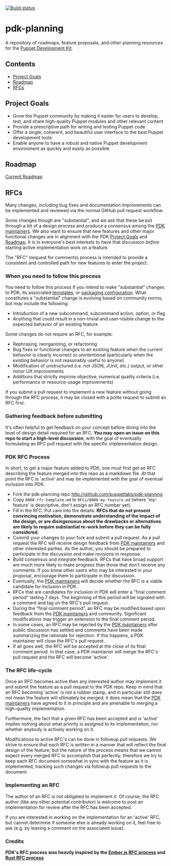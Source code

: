 [![Build status](https://ci.appveyor.com/api/projects/status/v7w84n21w9yjspq7/branch/master?svg=true)](https://ci.appveyor.com/project/puppetlabs/pdk-planning/branch/master)

# pdk-planning

A repository of roadmaps, feature proposals, and other planning resources for the [Puppet Development Kit].

## Contents

- [Project Goals]
- [Roadmap]
- [RFCs]

## Project Goals

- Grow the Puppet community by making it easier for users to develop, test, and share high-quality Puppet modules and
  other relevant content
- Provide a prescriptive path for writing and testing Puppet code
- Offer a single, coherent, and beautiful user interface to the best Puppet development tools
- Enable anyone to have a robust and native Puppet development environment as quickly and easily as possible

## Roadmap

[Current Roadmap](ROADMAP.md)

## RFCs

Many changes, including bug fixes and documentation improvements can be implemented and reviewed via the normal GitHub
pull request workflow.

Some changes though are "substantial", and we ask that these be put through a bit of a design process and produce a
consensus among the [PDK maintainers].  We also want to ensure that new features and other major functional changes are
in alignment with the PDK [Project Goals] and [Roadmap].  It is in everyone's best interests to have that discussion
*before* starting active implementation work on a feature.

The "RFC" (request for comments) process is intended to provide a consistent and controlled path for new features to
enter the project.

### When you need to follow this process

You need to follow this process if you intend to make "substantial" changes to PDK, its associated [templates], or
[packaging configuration].  What constitutes a "substantial" change is evolving based on community norms, but *may*
include the following:

  - Introduction of a new subcommand, subcommand action, option, or flag
  - Anything that could result in a non-trivial and user-visible change to the expected behavior of an existing feature

Some changes do not require an RFC, for example:

  - Rephrasing, reorganizing, or refactoring
  - Bug fixes or functional changes to an existing feature when the current behavior is clearly incorrect or
    unintentional (particularly when the existing behavior is not reasonably useful to anyone)
  - Modification of unstructured (i.e. not JSON, JUnit, etc.) output, or other minor UX improvements
  - Additions that strictly improve objective, numerical quality criteria (i.e. performance or resource-usage
    improvements)

If you submit a pull request to implement a new feature without going through the RFC process, it may be closed with a
polite request to submit an RFC first.

### Gathering feedback before submitting

It's often helpful to get feedback on your concept before diving into the level of design detail required for an RFC.
**You may open an issue on this repo to start a high-level discussion**, with the goal of eventually formulating an RFC
pull request with the specific implementation design.

### PDK RFC Process

In short, to get a major feature added to PDK, one must first get an RFC describing the feature merged into this repo as
a markdown file. At that point the RFC is 'active' and may be implemented with the goal of eventual inclusion into PDK.

  * Fork the pdk-planning repo http://github.com/puppetlabs/pdk-planning
  * Copy `0000-rfc-template.md` to `RFCs/0000-my-feature.md` (where 'my-feature' is descriptive, don't assign an RFC
    number yet).
  * Fill in the RFC. Put care into the details: **RFCs that do not present convincing motivation, demonstrate
    understanding of the impact of the design, or are disingenuous about the drawbacks or alternatives are likely to
    require substantial re-work before they can be fully considered**.
  * Commit your changes to your fork and submit a pull request. As a pull request the RFC will receive design feedback
    from [PDK maintainers] and other interested parties. As the author, you should be prepared to participate in the
    discussion and make revisions in response.
  * Build consensus and integrate feedback. RFCs that have broad support are much more likely to make progress than
    those that don't receive any comments. If you know other users who may be interested in your proposal, encourage them
    to participate in the discussion.
  * Eventually, the [PDK maintainers] will decide whether the RFC is a viable candidate for inclusion in PDK.
  * RFCs that are candidates for inclusion in PDK will enter a "final comment period" lasting 7 days. The beginning of
    this period will be signaled with a comment and tag on the RFC's pull request.
  * During the "final comment period", an RFC may be modified based upon feedback from the [PDK maintainers] and
    community. Significant modifications may trigger an extension to the final comment period.
  * In some cases, an RFC may be rejected by the [PDK maintainers] after public discussion has settled and comments have
    been made summarizing the rationale for rejection. If this happens, a PDK maintainer will close the RFC's pull
    request.
  * If all goes well, the RFC will be accepted at the close of its final comment period. In that case, a PDK
    maintainer will merge the RFC's pull request and the RFC will become 'active'.

### The RFC life-cycle

Once an RFC becomes active then any interested author may implement it and submit the feature as a pull request to the
PDK repo. Keep in mind that an RFC becoming 'active' is not a rubber stamp, and in particular still does not mean the
feature will ultimately be merged; it does mean that the [PDK maintainers] have agreed to it in principle and are
amenable to merging a high-quality implementation.

Furthermore, the fact that a given RFC has been accepted and is 'active' implies nothing about what priority is assigned
to its implementation, nor whether anybody is actively working on it.

Modifications to active RFC's can be done in followup pull requests. We strive to ensure that each RFC is written in a
manner that will reflect the final design of the feature; but the nature of the process means that we cannot expect
every merged RFC to accomplish that perfectly; therefore we try to keep each RFC document somewhat in sync with the
feature as it is implemented, tracking such changes via followup pull requests to the document.

### Implementing an RFC

The author of an RFC is not obligated to implement it. Of course, the RFC author (like any other potential contributor)
is welcome to post an implementation for review after the RFC has been accepted.

If you are interested in working on the implementation for an 'active' RFC, but cannot determine if someone else is
already working on it, feel free to ask (e.g. by leaving a comment on the associated issue).

### Credits

**PDK's RFC process was heavily inspired by the [Ember.js RFC process] and [Rust RFC process]**

[Roadmap]: #roadmap
[Project Goals]: #project-goals
[RFCs]: #rfcs
[Puppet Development Kit]: https://github.com/puppetlabs/pdk
[templates]: https://github.com/puppetlabs/pdk-templates
[packaging configuration]: https://github.com/puppetlabs/pdk-vanagon
[PDK maintainers]: mailto:pdk-maintainers@puppet.com
[Ember.js RFC process]: https://github.com/emberjs/rfcs
[Rust RFC process]: https://github.com/rust-lang/rfcs
